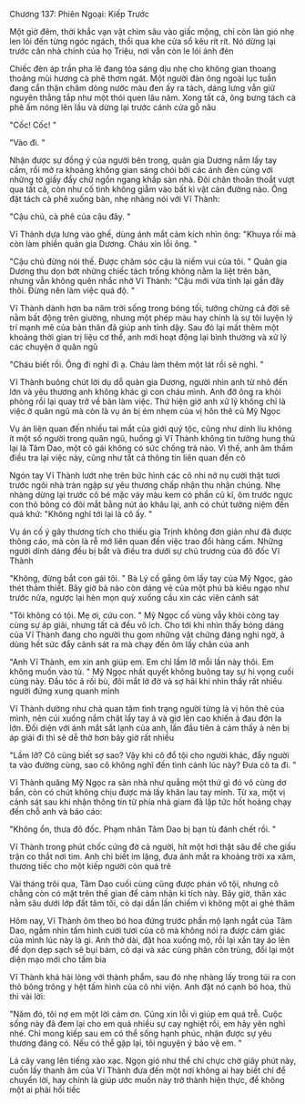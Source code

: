 




Chương 137: Phiên Ngoại: Kiếp Trước

Một giờ đêm, thời khắc vạn vật chìm sâu vào giấc mộng, chỉ còn làn gió nhẹ len lỏi đến từng ngóc ngách, thổi qua khe cửa sổ kêu rít rít. Nó dừng lại trước căn nhà chính của họ Triệu, nơi vẫn còn le lói ánh đèn

Chiếc đèn áp trần pha lê đang tỏa sáng dịu nhẹ cho không gian thoang thoảng mùi hương cà phê thơm ngát. Một người đàn ông ngoài lục tuần đang cẩn thận châm dòng nước màu đen ấy ra tách, dáng lưng vẫn giữ nguyên thẳng tắp như một thói quen lâu năm. Xong tất cả, ông bưng tách cà phê ấm nóng lên lầu và dừng lại trước cánh cửa gỗ nâu

"Cốc! Cốc! "

"Vào đi. "

Nhận được sự đồng ý của người bên trong, quản gia Dương nắm lấy tay cầm, rồi mở ra khoảng không gian sáng chói bởi các ánh đèn cùng với những tờ giấy đầy chữ ngổn ngang khắp sàn nhà. Đôi chân thoăn thoắt vượt qua tất cả, còn như cố tình không giẫm vào bất kì vật cản đường nào. Ông đặt tách cà phê xuống bàn, nhẹ nhàng nói với Vĩ Thành:

"Cậu chủ, cà phê của cậu đây. "

Vĩ Thành dựa lưng vào ghế, dùng ánh mắt cảm kích nhìn ông: "Khuya rồi mà còn làm phiền quản gia Dương. Cháu xin lỗi ông. "

"Cậu chủ đừng nói thế. Được chăm sóc cậu là niềm vui của tôi. " Quản gia Dương thu dọn bớt những chiếc tách trống không nằm la liệt trên bàn, nhưng vẫn không quên nhắc nhở Vĩ Thành: "Cậu mới vừa tỉnh lại gần đây thôi. Đừng nên làm việc quá độ. "

Vĩ Thành dành hơn ba năm trời sống trong bóng tối, tưởng chừng cả đời sẽ nằm bất động trên giường, nhưng một phép màu hay chính là sự tôi luyện lý trí mạnh mẽ của bản thân đã giúp anh tỉnh dậy. Sau đó lại mất thêm một khoảng thời gian trị liệu cơ thể, anh mới hoạt động lại bình thường và xử lý các chuyện ở quân ngũ

"Cháu biết rồi. Ông đi nghỉ đi ạ. Cháu làm thêm một lát rồi sẽ nghỉ. "

Vĩ Thành buông chút lời dụ dỗ quản gia Dương, người nhìn anh từ nhỏ đến lớn và yêu thương anh không khác gì con cháu mình. Anh đỡ ông ra khỏi phòng rồi lại quay trở về bàn làm việc. Thứ hiện giờ anh xử lý không chỉ là việc ở quân ngũ mà còn là vụ án bị ém nhẹm của vị hôn thê cũ Mỹ Ngọc

Vụ án liên quan đến nhiều tai mắt của giới quý tộc, cũng như dính líu không ít một số người trong quân ngũ, huống gì Vĩ Thành không tin tưởng hung thủ lại là Tâm Dao, một cô gái không có sức chống trả nào. Vì thế, anh âm thầm điều tra lại việc này, cũng như tất cả thông tin liên quan đến cô

Ngón tay Vĩ Thành lướt nhẹ trên bức hình các cô nhi nở nụ cười thật tươi trước ngôi nhà tràn ngập sự yêu thương chấp nhận thu nhận chúng. Nhẹ nhàng dừng lại trước cô bé mặc váy màu kem có phần cũ kĩ, ôm trước ngực con thỏ bông có đôi mắt bằng nút áo khâu lại, anh có chút tưởng niệm đến quá khứ: "Không nghĩ tới lại là cô ấy. "



Vụ án cố ý gây thương tích cho thiếu gia Trịnh không đơn giản như đã được thông cáo, mà còn là rễ mớ liên quan đến việc trao đổi hàng cấm. Những người dính dáng đều bị bắt và điều tra dưới sự chủ trương của đô đốc Vĩ Thành

"Không, đừng bắt con gái tôi. " Bà Lý cố gắng ôm lấy tay của Mỹ Ngọc, gào thét thảm thiết. Bây giờ bà nào còn dáng vẻ của một phú bà kiêu ngạo như trước nữa, ngược lại hèn mọn quỳ xuống cầu xin các viên cảnh sát

"Tôi không có tội. Mẹ ơi, cứu con. " Mỹ Ngọc cố vùng vẫy khỏi còng tay cùng sự áp giải, nhưng tất cả đều vô ích. Cho tới khi nhìn thấy bóng dáng của Vĩ Thành đang cho người thu gom những vật chứng đáng nghi ngờ, ả dùng hết sức đẩy cảnh sát ra mà chạy đến ôm lấy chân của anh

"Anh Vĩ Thành, em xin anh giúp em. Em chỉ lầm lỡ mỗi lần này thôi. Em không muốn vào tù. " Mỹ Ngọc nhất quyết không buông tay sự hi vọng cuối cùng này. Đầu tóc ả rối bù, đôi mắt lờ đờ và sợ hãi khi nhìn thấy rất nhiều người đứng xung quanh mình

Vĩ Thành dường như chả quan tâm tình trạng người từng là vị hôn thê của mình, nên cúi xuống nắm chặt lấy tay ả và giơ lên cao khiến ả đau đớn la lớn. Đối diện với ánh mắt sắt lạnh của anh, lần đầu tiên ả cảm thấy ả nên bị áp giải đi thì sẽ dễ thở hơn bây giờ rất nhiều

"Lầm lỡ? Cô cũng biết sợ sao? Vậy khi cô đổ tội cho người khác, đẩy người ta vào đường cùng, sao cô không nghĩ đến tình cảnh lúc này? Đưa cô ta đi. "

Vĩ Thành quăng Mỹ Ngọc ra sàn nhà như quẳng một thứ gì đó vô cùng dơ bẩn, còn có chút không chịu được mà lấy khăn lau tay mình. Từ xa, một vị cảnh sát sau khi nhận thông tin từ phía nhà giam đã lập tức hốt hoảng chạy đến chỗ anh và báo cáo:

"Không ổn, thưa đô đốc. Phạm nhân Tâm Dao bị bạn tù đánh chết rồi. "

Vĩ Thành trong phút chốc cứng đờ cả người, hít một hơi thật sâu để che giấu trận co thắt nơi tim. Anh chỉ biết im lặng, đưa ánh mắt ra khoảng trời xa xăm, thương tiếc cho một kiếp người còn quá trẻ

Vài tháng trôi qua, Tâm Dao cuối cùng cũng được phán vô tội, nhưng cô chẳng còn có mặt trên thế gian để cảm nhận kì tích này. Bây giờ, thân xác nằm sâu dưới lớp đất tăm tối, cỏ dại dần lấn chiếm vì không một ai ghé thăm

Hôm nay, Vĩ Thành ôm theo bó hoa đứng trước phần mộ lạnh ngắt của Tâm Dao, ngắm nhìn tấm hình cười tươi của cô mà không nói ra được cảm giác của mình lúc này là gì. Anh thở dài, đặt hoa xuống mộ, rồi lại xắn tay áo lên để dọn dẹp sạch sẽ bụi bám, cỏ dại và xác cùng phân côn trùng, đổi lại một diện mạo mới cho tấm bia

Vĩ Thành khá hài lòng với thành phẩm, sau đó nhẹ nhàng lấy trong túi ra con thỏ bông trông y hệt tấm hình của cô nhi viện. Anh đặt nó cạnh bó hoa, thủ thì vài lời:

"Năm đó, tôi nợ em một lời cảm ơn. Cũng xin lỗi vì giúp em quá trễ. Cuộc sống này đã đem lại cho em quá nhiều sự cay nghiệt rồi, em hãy yên nghỉ nhé. Chỉ mong kiếp sau em có thể sống hạnh phúc, nhận được sự yêu thương đáng có. Nếu có thể gặp lại, tôi nguyện ý bảo vệ em. "

Lá cây vang lên tiếng xào xạc. Ngọn gió như thể chỉ chực chờ giây phút này, cuốn lấy thanh âm của Vĩ Thành đưa đến một nơi không ai hay biết chỉ để chuyển lời, hay chính là giúp ước muốn này trở thành hiện thực, để không một ai phải hối tiếc




